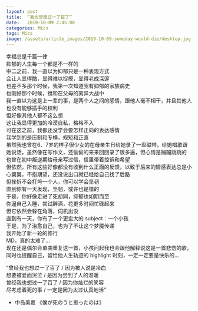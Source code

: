 ```yaml
---
layout: post
title:  “我也曾想过一了百了”
date:   2019-10-09 2:45:00
categories: Mics
tags: Mics
image: /assets/article_images/2019-10-09-someday-would-die/desktop.jpg
---
```

  
幸福总是千篇一律  
抑郁的人生每一个都是不一样的  
中二之前，我一直以为抑郁只是一种表现方式  
会让人显得酷，显得难以捉摸，显得老成深邃  
也差不多那个时候，我第一次知道我有抑郁的家族病史  
也刚好那个时候，搅和在父母的离异大战中  
我一直以为这是上一辈的事，是两个人之间的感情，跟他人毫不相干，并且其他人也没有能够插手的权利  
但好像其他人都不这么想  
这让我显得更加的冷漠自私，格格不入  
可在这之前，我都还没学会要怎样正向的表达感情  
我学到的是压制和专横，规矩和正直  
虽然我也曾在6、7岁的样子很少女的在母亲生日给她录了一盘磁带，给她唱歌跟她说话，虽然像在写作文，还偷偷的来来回回录了很多遍，但心情是蹦蹦跳跳的  
也曾在初中叛逆期给母亲写过信，信里带着控诉和希望  
但依然，所有这些好像都没有收到什么正面的反馈，以致于后来的情感表达总是小心翼翼，不抱期望，还没说出口就已经给自己找了后路  
但挫折不会打垮一个人，你可以学会坚韧  
直到你有一天发现，坚韧，或许也是错的  
于是，你好像走进了死胡同，抑郁也如期而至  
你逼自己入睡，尝试醉酒，花更多时间忙碌起来  
但它依然会躲在角落，伺机出没  
直到有一天，你有了一个更宏大的 subject：一个小孩  
于是，为了治愈自己，也为了不让这个梦魇传递  
我开始了新一轮的修行  
MD，真的太难了…  
现在还是偶尔会单曲重复这一首，小孩问起我也会跟他解释说这是一首悲伤的歌，同时也提醒自己，留给他人生轨迹的 highlight 时刻，一定一定要是快乐的…  

“曾经我也想过一了百了 / 因为被人说是冷血  
想要被爱而哭泣 / 是因为尝到了人的温暖  
曾经我也想过一了百了 / 因为你灿烂的笑容  
尽考虑着死的事 / 一定是因为太过认真地活”   
- 中岛美嘉 《僕が死のうと思ったのは》